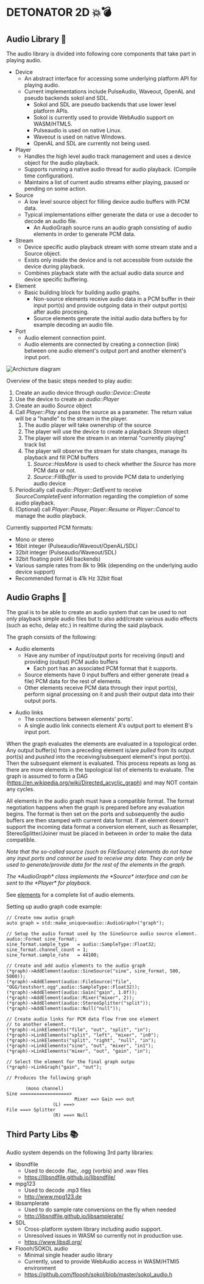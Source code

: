 DETONATOR 2D 💥💣
===============

Audio Library 🎼
---------------------
The audio library is divided into following core components that take part in playing audio.

* Device 
   - An abstract interface for accessing some underlying platform API for playing audio.
   - Current implementations include PulseAudio, Waveout, OpenAL and pseudo backends sokol and SDL.
      - Sokol and SDL are pseudo backends that use lower level platform APIs. 
      - Sokol is currently used to provide WebAudio support on WASM/HTML5.
      - Pulseaudio is used on native Linux.
      - Waveout is used on native Windows.
      - OpenAL and SDL are currently not being used.
* Player
  - Handles the high level audio track management and uses a device object for the audio playback. 
  - Supports running a native audio thread for audio playback. (Compile time configuration).
  - Maintains a list of current audio streams either playing, paused or pending on some action.
* Source
  - A low level source object for filling device audio buffers with PCM data.
  - Typical implementations either generate the data or use a decoder to decode an audio file.
    - An AudioGraph source runs an audio graph consisting of audio elements in order to generate PCM data. 
* Stream
  - Device specific audio playback stream with some stream state and a Source object.
  - Exists only inside the device and is not accessible from outside the device during playback.
  - Combines playback state with the actual audio data source and device specific buffering.
* Element 
  - Basic building block for building audio graphs. 
    - Non-source elements receive audio data in a PCM buffer in their input port(s) and 
      provide outgoing data in their output port(s) after audio procesing.
    - Source elements generate the initial audio data buffers by for example decoding an audio file.
* Port 
  - Audio element connection point.
  - Audio elements are connected by creating a connection (link) between one audio element's output port and another
    element's input port.

![Archicture diagram](doc/audio.png "Stack")
    
Overview of the basic steps needed to play audio:
1. Create an audio device through *audio::Device::Create* 
2. Use the device to create an *audio::Player*
3. Create an audio *Source* object
4. Call *Player::Play* and pass the source as a parameter. The return value will be a "handle" to the stream in the player.
   1. The audio player will take ownership of the source
   2. The player will use the device to create a playback *Stream* object
   3. The player will store the stream in an internal "currently playing" track list
   4. The player will observe the stream for state changes, manage its playback and fill PCM buffers 
      1. *Source::HasMore* is used to check whether the *Source* has more PCM data or not.
      2. *Source::FillBuffer* is used to provide PCM data to underlying audio device
5. Periodically call *audio::Player::GetEvent* to receive *SourceCompleteEvent* information regarding the 
   completion of some audio playback. 
6. (Optional) call *Player::Pause*, *Player::Resume* or *Player::Cancel* to manage the audio playback. 

Currently supported PCM formats:
* Mono or stereo
* 16bit integer (Pulseaudio/Waveout/OpenAL/SDL) 
* 32bit integer (Pulseaudio/Waveout/SDL)
* 32bit floating point (All backends)
* Various sample rates from 8k to 96k (depending on the underlying audio device support)
* Recommended format is 41k Hz 32bit float

Audio Graphs 🤔
-------------
The goal is to be able to create an audio system that can be used to not only playback simple audio files but to also
add/create various audio effects (such as echo, delay etc.) in realtime during the said playback.

The graph consists of the following:
* Audio elements
  - Have any number of input/output ports for receiving (input) and providing (output) PCM audio buffers
    - Each port has an associated PCM format that it supports.   
  - Source elements have 0 input buffers and either generate (read a file) PCM data for the rest of elements.
  - Other elements receive PCM data through their input port(s), perform signal processing on it and push their
    output data into their output ports.
- Audio links
  - The connections between elements' ports'.
  - A single audio link connects element A's output port to element B's input port. 

When the graph evaluates the elements are evaluated in a topological order. Any output buffer(s) from a preceding 
element is/are *pulled* from its output port(s) and *pushed* into the receiving/subsequent element's input port(s). 
Then the subsequent element is evaluated. This process repeats as long as there are more elements in the topological 
list of elements to evaluate. The graph is assumed to form a DAG  (https://en.wikipedia.org/wiki/Directed_acyclic_graph)
and may NOT contain any cycles. 

All elements in the audio graph must have a compatible format. The format negotiation happens when
the graph is prepared before any evaluation begins. The format is then set on the ports and subsequently
the audio buffers are then stamped with current data format.
If an element doesn't support the incoming data format a conversion element, such as Resampler, StereoSplitter/Joiner
must be placed in between in order to make the data compatible.

<i>Note that the so-called *source* (such as *FileSource*) elements do not have any 
input ports and cannot be used to receive any data. They can only be used to generate/provide data for the rest of the
elements in the graph.</i>

<i>
The *AudioGraph* class implements the *Source* interface and can be sent to the *Player* for playback.</i>

See [elements](element.h) for a complete list of audio elements.

Setting up audio graph code example:
```
// Create new audio graph 
auto graph = std::make_unique<audio::AudioGraph>("graph");

// Setup the audio format used by the SineSource audio source element.
audio::Format sine_format;
sine_format.sample_type   = audio::SampleType::Float32;
sine_format.channel_count = 1;
sine_format.sample_rate   = 44100;

// Create and add audio elements to the audio graph
(*graph)->AddElement(audio::SineSource("sine", sine_format, 500, 5000));
(*graph)->AddElement(audio::FileSource("file", "OGG/testshort.ogg",audio::SampleType::Float32));
(*graph)->AddElement(audio::Gain("gain", 1.0f));
(*graph)->AddElement(audio::Mixer("mixer", 2));
(*graph)->AddElement(audio::StereoSplitter("split"));
(*graph)->AddElement(audio::Null("null"));

// Create audio links for PCM data flow from one element
// to another element.
(*graph)->LinkElements("file", "out", "split", "in");
(*graph)->LinkElements("split", "left", "mixer", "in0");
(*graph)->LinkElements("split", "right", "null", "in");
(*graph)->LinkElements("sine", "out", "mixer", "in1");
(*graph)->LinkElements("mixer", "out", "gain", "in");

// Select the element for the final graph outpu 
(*graph)->LinkGraph("gain", "out");

// Produces the following graph

       (mono channel)
Sine ==================> 
                         Mixer ==> Gain ==> out
                 (L) ===> 
File ===> Splitter 
                 (R) ===> Null   
```        

Third Party Libs 📚
-------------------
Audio system depends on the following 3rd party libraries:
* libsndfile
  - Used to decode .flac, .ogg (vorbis) and .wav files
  - https://libsndfile.github.io/libsndfile/
* mpg123
  - Used to decode .mp3 files
  - http://www.mpg123.de
* libsamplerate
  - Used to do sample rate conversions on the fly when needed
  - http://libsndfile.github.io/libsamplerate/
* SDL
  - Cross-platform system library including audio support.
  - Unresolved issues in WASM so currently not in production use.
  - https://www.libsdl.org/
* Floooh/SOKOL audio
  - Minimal single header audio library 
  - Currently, used to provide WebAudio access in WASM/HTMl5 environment
  - https://github.com/floooh/sokol/blob/master/sokol_audio.h